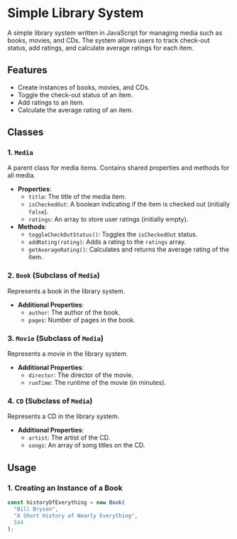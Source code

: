# Simple Library System

A simple library system written in JavaScript for managing media such as books, movies, and CDs. The system allows users to track check-out status, add ratings, and calculate average ratings for each item.

## Features

- Create instances of books, movies, and CDs.
- Toggle the check-out status of an item.
- Add ratings to an item.
- Calculate the average rating of an item.

## Classes

### 1. `Media`

A parent class for media items. Contains shared properties and methods for all media.

- **Properties**:
  - `title`: The title of the media item.
  - `isCheckedOut`: A boolean indicating if the item is checked out (initially `false`).
  - `ratings`: An array to store user ratings (initially empty).
- **Methods**:
  - `toggleCheckOutStatus()`: Toggles the `isCheckedOut` status.
  - `addRating(rating)`: Adds a rating to the `ratings` array.
  - `getAverageRating()`: Calculates and returns the average rating of the item.

### 2. `Book` (Subclass of `Media`)

Represents a book in the library system.

- **Additional Properties**:
  - `author`: The author of the book.
  - `pages`: Number of pages in the book.

### 3. `Movie` (Subclass of `Media`)

Represents a movie in the library system.

- **Additional Properties**:
  - `director`: The director of the movie.
  - `runTime`: The runtime of the movie (in minutes).

### 4. `CD` (Subclass of `Media`)

Represents a CD in the library system.

- **Additional Properties**:
  - `artist`: The artist of the CD.
  - `songs`: An array of song titles on the CD.

## Usage

### 1. Creating an Instance of a Book

```javascript
const historyOfEverything = new Book(
  "Bill Bryson",
  "A Short History of Nearly Everything",
  544
);
```
